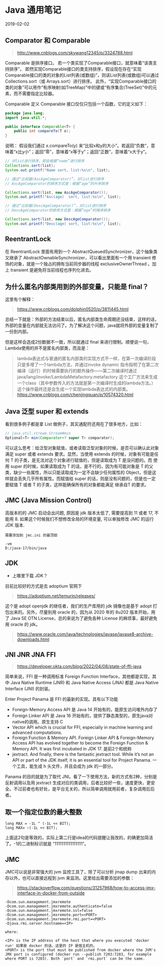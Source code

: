 # Java 通用笔记

2019-02-02

## Comparator 和 Comparable

>http://www.cnblogs.com/skywang12345/p/3324788.html

Comparable 是排序接口。
若一个类实现了Comparable接口，就意味着“该类支持排序”。  即然实现Comparable接口的类支持排序，假设现在存在“实现Comparable接口的类的对象的List列表(或数组)”，则该List列表(或数组)可以通过 Collections.sort（或 Arrays.sort）进行排序。
此外，“实现Comparable接口的类的对象”可以用作“有序映射(如TreeMap)”中的键或“有序集合(TreeSet)”中的元素，而不需要指定比较器。

Comparable 定义
Comparable 接口仅仅只包括一个函数，它的定义如下：

```java
package java.lang;
import java.util.*;

public interface Comparable<T> {
    public int compareTo(T o);
}
```
说明：
假设我们通过 x.compareTo(y) 来“比较x和y的大小”。若返回“负数”，意味着“x比y小”；返回“零”，意味着“x等于y”；返回“正数”，意味着“x大于y”。

```java
// 对list进行排序，即会根据“name”进行排序
Collections.sort(list);
System.out.printf("Name sort, list:%s\n", list);

// 通过“比较器(AscAgeComparator)”，对list进行排序
// AscAgeComparator的排序方式是：根据“age”的升序排序

Collections.sort(list, new AscAgeComparator());
System.out.printf("Asc(age)  sort, list:%s\n", list);

// 通过“比较器(DescAgeComparator)”，对list进行排序
// DescAgeComparator的排序方式是：根据“age”的降序排序

Collections.sort(list, new DescAgeComparator());
System.out.printf("Desc(age) sort, list:%s\n", list);
```

## ReentrantLock

在 ReentrantLock 里面有用到一个 AbstractQueuedSynchronizer，这个抽象类又继承了 AbstractOwnableSynchronizer，可以看出里面有一个用 transient 修饰的对象，就是一个独占的拥有当前同步器的线程 exclusiveOwnerThread 。加上 transient 是避免将当前线程也序列化进去。

## 为什么匿名内部类用到的外部变量，只能是 final？

这里有个解释：
> https://www.cnblogs.com/dolphin0520/p/3811445.html

总结一下就是：外部的方法结束以后，匿名内部类生命周期还没结束，这样的话，外部的变量在内部就无法访问了。为了解决这个问题，java就将外部的变量复制了一份到内部。

但是这样会造成2份数据不一致，所以就通过 final 来进行限制。顺便说一句，Lambda使用的并不是匿名内部类，而且是：

> lambda表达式与普通的匿名内部类的实现方式不一样，在第一次编译阶段只是多增了一个lambda方法，并通过invoke dynamic 指令指明了在第二次编译（运行）的时候需要执行的额外操作——第二次编译时通过java/lang/invoke/LambdaMetafactory.metafactory 这个工厂方法来生成一个class（其中参数传入的方法就是第一次编译时生成的lambda方法。）这个操作最终还是会生成一个实现lambda表达式的内部类。
> https://www.cnblogs.com/chenjingquan/p/10574320.html

## Java 泛型 super 和 extends

看到很多例子都是拿 List 做例子，其实通配符还用在了很多地方，比如：

```java
// java.util.stream.Stream#min
Optional<T> min(Comparator<? super T> comparator);
```

可以这么思考：给泛型对象赋值，或者读取泛型对象的时候，是否可以确认此对象满足 super 或者 extends 要求。显然，当使用 extends 的时候，对象有可能是任何 T 的子类，是无法对这个对象进行赋值的，但是读取成为 T 是没问题的。而 使用 super 的时候，如果读取成为 T 的话，是不行的，因为有可能对象是 T 的父类，缺少一些属性，所以只能读取成为一定不会缺少任何属性的 Object，但是这样就会丢失几乎所有属性。而赋值给 super 的话，则是没有问题的，但是也一定要赋值 T 或者 T 的子类，这样能确保所有的对象都能满足 继承自T 的要求。

## JMC (Java Mission Control) 

高版本的的 JMC 启动会出问题, 原因是 jdk 版本太低了, 需要提高到 11 或者 17, 不能用 8. 如果这个时候我们不想修改全局的环境变量, 可以单独修改 JMC 的运行 JDK 版本.

```
需要添加到 jmc.ini 的最顶部

-vm
D:/java-17/bin/java
```

## JDK

* 上哪里下载 JDK？

目前比较好的方式是去 adoptium 官网下 

> https://adoptium.net/temurin/releases/

这个是 adopt openjdk 的继任者，我们的生产库用的 jdk 镜像也是基于 adopt 打包出来的。另外，尽量别用 oracle 的，因为从 2020 年的 8u202 版本开始，用了 Java SE OTN License，总的来说为了避免各种 License 的麻烦事，最好避免用 oracle 的 jdk。

> https://www.oracle.com/java/technologies/javase/javase8-archive-downloads.html



## JNI JNR JNA FFI

> https://developer.okta.com/blog/2022/04/08/state-of-ffi-java

简单来说，FFI 是一种调用标准 Foreign Function Interface，其他都是实现，其中 Java Native Runtime (JNR) 和 Java Native Access (JNA) 都是 Java Native Interface (JNI) 的封装。

Enter Project Panama 是 FFI 的最新的实现。具有以下功能

* Foreign-Memory Access API 是 Java 14 开始有的，能原生访问堆外内存了
* Foreign Linker API 是 Java 16 开始有的，提供了静态类型的，原生java对native的调用。原生支持 C
* Vector API which is crucial for FFI, especially in machine learning and advanced computations.
* Foreign Function & Memory API. Foreign Linker API & Foreign-Memory Access API has evolved together to become the Foreign Function & Memory API. It was first incubated in JDK 17. 是前2个和统称
* jextract. And finally, there is the fantastic jextract tool. While it’s not an API or part of the JDK itself, it is an essential tool for Project Panama. 一个工具，能生成 h 头文件，并且会成为 jdk 的一部分。

Panama 的目的就是为了取代 JNI。看了一下使用方法，新的方式有2种，分别是反射调用以及用 jextract 生成对应的类调用，后者比较好一些，速度更快，更安全。不过前者也有好处，是平台无关的，所以简单调用就用前者，复杂调用后后者。


## 取一个指定位数的最大整数

```text
long MAX = -1L ^ (-1L << BIT);
long MAX= ~(-1L << BIT);
```

上面这2句是等效的，实际上第二行是idea的代码提醒让我改的，的确更加简洁了。-1的二进制标识就是 “1111111111111111”。

## JMC

JMC可以说是非常强大的 jvm 监控工具了，除了可以分析 jmap dump 出来的内存以外，也可以直接远程到 jvm 来监测。这里给出需要添加的参数：

> https://stackoverflow.com/questions/31257968/how-to-access-jmx-interface-in-docker-from-outside

```
-Dcom.sun.management.jmxremote
-Dcom.sun.management.jmxremote.authenticate=false
-Dcom.sun.management.jmxremote.ssl=false
-Dcom.sun.management.jmxremote.port=<PORT>
-Dcom.sun.management.jmxremote.rmi.port=<PORT>
-Djava.rmi.server.hostname=<IP>

where:

<IP> is the IP address of the host that where you executed 'docker run' 如果是 docker 的话，这里的 IP 是宿主机的。
<PORT> is the port that must be published from docker where the JVM's JMX port is configured (docker run --publish 7203:7203, for example where PORT is 7203). Both `port` and `rmi.port` can be the same.
```

